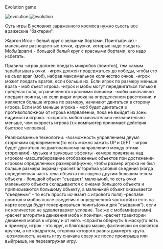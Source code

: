 Evolution game

![evolution](https://github.com/on3ginnn/evolution-game/evolution.gif)
![evolution](https://github.com/on3ginnn/evolution-game/assets/124593750/480868df-3bda-49a0-ad3d-303334a1a83b)

Суть игры
В условиях зараженного космоса нужно сьесть все вражеские "бактерии".

Жаргон
Игок - белый круг с зелынми бортами.
Поинты(очки) - маленькие разноцветные точки, кружки, которые надо съедать.
Мобы(враги) - большой белый круг с красными бортами, его надо избегать.

Правила
-игрок должен поедать микробов (поинтов), тем самым зарабатывать очки.
-игрок должен продержаться до победы, чтобы его не съел враг 
(моб), набрав максимальное количество очков.
-игрок может поедать врагов, если больше их. Если игрок по размеру меньше врага - моб 
съест игрока.
-игрок и мобы могут передвигаться только в пределах поля, ограниченного красными линиями.
-мобы изначально поедают поинты, но если видят игрока на определенном 
расстоянии, и являются больше игрока по размеру, начинают двигаться в сторону игрока.
Если моб меньше игрока - моб будет двигаться в противоположном от игрока напрвалении, 
пока не выйдет из зоны видимости игрока.
-скорость мобов изначательно незначительно меньше, чем скорость игрока (т.к компьютер принимает действия быстрее человека).

Реализованные технологии:
-возможность управлением двумя сторонами одновременно(то есть можно 
зажать UP и LEFT - игрок будет двигаться по диагональному направлению между этими сторонами)
-музыка и звуковые эффекты
-камера привязана над игроком
-масштабирование отображенных объектов при достижении игроком определенных 
размеров(нужно, чтобы размер игрока не был больше размера экрана)
-расчет алгоритма условия съедения
(когда определенная часть тела объекта поглащена другим большим телом 
объекта - большой объект "съедает" маленький, то есть очки маленького объекта 
складываются с очками большого объекта и приписываются большому объекту, 
а маленький объект оказывается "съеденым" - то есть просто исчезает с игрового поля)
-респавн поинтов и мобов после съедения с определенной частотой(то есть на карте 
всегда будут генерироваться поинты(очки для "съедания"), если их количество не удовлетваряет условие. Так же с мобами(врагами).
-расчет алгоритма движения моба к поинтам.
-расчет траектории движения мобов к игроку и от него.
-спрайты обернуты в маску(то есть к примеру, игрок - это круг, и блягодаря маске, фактически он 
является кругом, а не квадратом, стороны которого равны диамерту круга.
-возможность начать игру сначала сразу же после проигрыша или выйгрыша, не перезагружая игру.
